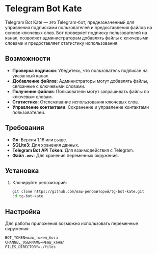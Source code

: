 # Telegram Bot Kate

Telegram Bot Kate — это Telegram-бот, предназначенный для управления подписками пользователей и предоставления файлов на основе ключевых слов. Бот проверяет подписку пользователей на канал, позволяет администраторам добавлять файлы с ключевыми словами и предоставляет статистику использования.

## Возможности

- **Проверка подписки**: Убедитесь, что пользователь подписан на указанный канал.
- **Добавление файлов**: Администраторы могут добавлять файлы, связанные с ключевыми словами.
- **Получение файлов**: Пользователи могут запрашивать файлы по ключевым словам.
- **Статистика**: Отслеживание использования ключевых слов.
- **Управление контактами**: Сохранение и управление контактами пользователей.

## Требования

- **Go**: Версия 1.16 или выше.
- **SQLite3**: Для хранения данных.
- **Telegram Bot API Token**: Для взаимодействия с Telegram.
- **Файл `.env`**: Для хранения переменных окружения.

## Установка

1. Клонируйте репозиторий:
   ```bash
   git clone https://github.com/ваш-репозиторий/tg-bot-kate.git
   cd tg-bot-kate
   ```
   
## Настройка

Для работы приложения возможно использовать переменные окружения:

```markdown
BOT_TOKEN=ваш_токен_бота
CHANNEL_USERNAME=@ваш_канал
FILES_DIRECTORY=./files 
```